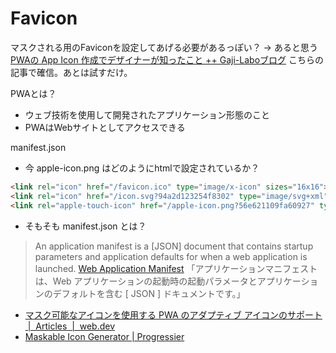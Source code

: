 # Favicon

マスクされる用のFaviconを設定してあげる必要があるっぽい？ -> あると思う
[PWAの App Icon 作成でデザイナーが知ったこと ++ Gaji-Laboブログ](https://www.gaji.jp/blog/2023/06/20/16156/)
こちらの記事で確信。あとは試すだけ。

PWAとは？
  - ウェブ技術を使用して開発されたアプリケーション形態のこと
  - PWAはWebサイトとしてアクセスできる

manifest.json

- 今 apple-icon.png はどのようにhtmlで設定されているか？
```html
<link rel="icon" href="/favicon.ico" type="image/x-icon" sizes="16x16">
<link rel="icon" href="/icon.svg?94a2d123254f8302" type="image/svg+xml" sizes="any">
<link rel="apple-touch-icon" href="/apple-icon.png?56e621109fa60927" type="image/png" sizes="256x256">
```
- そもそも manifest.json とは？
> An application manifest is a [JSON] document that contains startup parameters and application defaults for when a web application is launched.
> [Web Application Manifest](https://www.w3.org/TR/appmanifest/#web-application-manifest)
> 「アプリケーションマニフェストは、Web アプリケーションの起動時の起動パラメータとアプリケーションのデフォルトを含む [ JSON ] ドキュメントです。」

- [マスク可能なアイコンを使用する PWA のアダプティブ アイコンのサポート  |  Articles  |  web.dev](https://web.dev/articles/maskable-icon?hl=ja)
- [Maskable Icon Generator | Progressier](https://progressier.com/maskable-icons-editor)